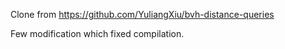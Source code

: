 Clone from https://github.com/YuliangXiu/bvh-distance-queries

Few modification which fixed compilation.